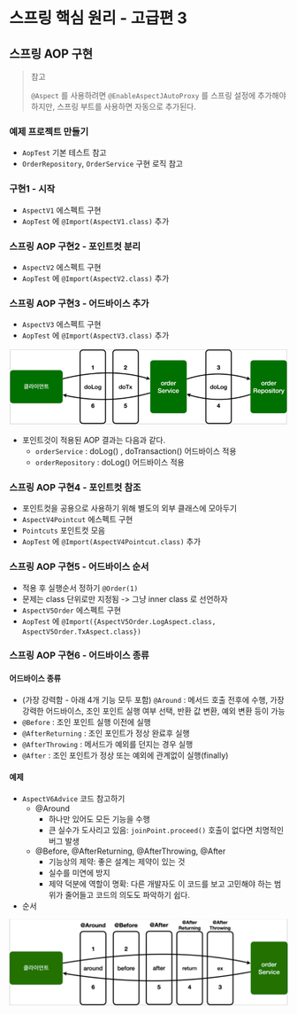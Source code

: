 # 스프링 핵심 원리 - 고급편 3

## 스프링 AOP 구현

> 참고
> 
> `@Aspect` 를 사용하려면 `@EnableAspectJAutoProxy` 를 스프링 설정에 추가해야 하지만, 스프링 부트를 사용하면 자동으로 추가된다.

### 예제 프로젝트 만들기

- `AopTest` 기본 테스트 참고
- `OrderRepository`, `OrderService` 구현 로직 참고

### 구현1 - 시작

- `AspectV1` 에스펙트 구현
- `AopTest` 에 `@Import(AspectV1.class)` 추가

### 스프링 AOP 구현2 - 포인트컷 분리

- `AspectV2` 에스펙트 구현
- `AopTest` 에 `@Import(AspectV2.class)` 추가

### 스프링 AOP 구현3 - 어드바이스 추가

- `AspectV3` 에스펙트 구현
- `AopTest` 에 `@Import(AspectV3.class)` 추가

![img.png](img/aop-apply-flow.png)

- 포인트것이 적용된 AOP 결과는 다음과 같다. 
  - `orderService` : doLog() , doTransaction() 어드바이스 적용 
  - `orderRepository` : doLog() 어드바이스 적용

### 스프링 AOP 구현4 - 포인트컷 참조

- 포인트컷을 공용으로 사용하기 위해 별도의 외부 클래스에 모아두기
- `AspectV4Pointcut` 에스펙트 구현
- `Pointcuts` 포인트컷 모음
- `AopTest` 에 `@Import(AspectV4Pointcut.class)` 추가

### 스프링 AOP 구현5 - 어드바이스 순서

- 적용 후 실행순서 정하기 `@Order(1)`
- 문제는 class 단위로만 지정됨 -> 그냥 inner class 로 선언하자
- `AspectV5Order` 에스펙트 구현
- `AopTest` 에 `@Import({AspectV5Order.LogAspect.class, AspectV5Order.TxAspect.class})`

### 스프링 AOP 구현6 - 어드바이스 종류

#### 어드바이스 종류

- (가장 강력함 - 아래 4개 기능 모두 포함) `@Around` : 메서드 호출 전후에 수행, 가장 강력한 어드바이스, 조인 포인트 실행 여부 선택, 반환 값 변환, 예외 변환 등이 가능
- `@Before` : 조인 포인트 실행 이전에 실행
- `@AfterReturning` : 조인 포인트가 정상 완료후 실행
- `@AfterThrowing` : 메서드가 예외를 던지는 경우 실행
- `@After` : 조인 포인트가 정상 또는 예외에 관계없이 실행(finally)

#### 예제

- `AspectV6Advice` 코드 참고하기
  - @Around
    - 하나만 있어도 모든 기능을 수행
    - 큰 실수가 도사리고 있음: `joinPoint.proceed()` 호출이 없다면 치명적인 버그 발생
  - @Before, @AfterReturning, @AfterThrowing, @After
    - 기능상의 제약: 좋은 설계는 제약이 있는 것
    - 실수를 미연에 방지
    - 제약 덕분에 역할이 명확: 다른 개발자도 이 코드를 보고 고민해야 하는 범위가 줄어들고 코드의 의도도 파악하기 쉽다.
- 순서

![어노테이션 어드바이스 순서](img/advice-order.png)

